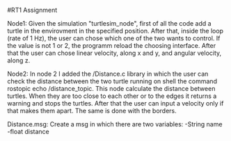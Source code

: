 #RT1 Assignment

Node1:
Given the simulation "turtlesim_node", first of all the code add a turtle in the envirovment in the specified position. After that, inside the loop (rate of 1 Hz), the user can chose which one of the two wants to control. If the value is not 1 or 2, the programm reload the choosing interface. After that the user can chose linear velocity, along x and y, and angular velocity, along z. 

Node2:
In node 2 I added the /Distance.c library in which the user can check the distance between the two turtle running on shell the command rostopic echo /distance_topic. 
This node calculate the distance between turtles. When they are too close to each other or to the edges it returns a warning and stops the turtles. After that the user can input a velocity only if that makes them apart. The same is done with the borders.


Distance.msg:
Create a msg in which there are two variables:
-String name
-float distance

